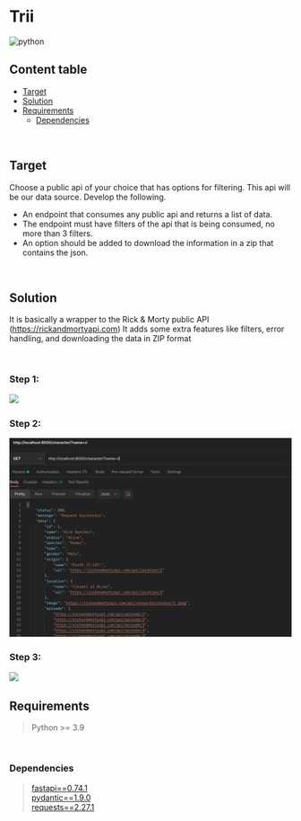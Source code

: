 # Trii

![python]

## Content table
- [Target](#Target)
- [Solution](#Solution)
- [Requirements](#Requirements)
  - [Dependencies](#Dependencies)

<br/>

## Target
Choose a public api of your choice that has options for filtering. This api will be our data source.
Develop the following.
- An endpoint that consumes any public api and returns a list of data.
- The endpoint must have filters of the api that is being consumed, no more than 3 filters.
- An option should be added to download the information in a zip that contains the json.

<br/>

## Solution
It is basically a wrapper to the Rick & Morty public API (https://rickandmortyapi.com) It adds some extra features like filters, error handling, and downloading the data in ZIP format

<br/>

### Step 1:
<img src="out/Step 1.gif"/>

### Step 2:
<img src="out/Step 2.gif"/>

### Step 3:
<img src="out/Step 3.gif"/>

<br/>


## Requirements

> Python >= 3.9 

<br/>

### Dependencies

> [fastapi==0.74.1][fastapi] <br/>
> [pydantic==1.9.0][pydantic] <br/>
> [requests==2.27.1][requests] <br/>

<br/>


<!-- badges -->
[python]: https://img.shields.io/badge/python%20-%2314354C.svg?&style=for-the-badge&logo=python&logoColor=white

<!-- links -->
[fastapi]: https://fastapi.tiangolo.com/
[pydantic]: https://pydantic-docs.helpmanual.io/
[requests]: https://docs.python-requests.org/en/latest/
